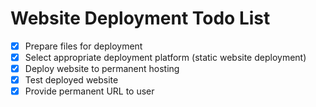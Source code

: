 # Website Deployment Todo List

- [x] Prepare files for deployment
- [x] Select appropriate deployment platform (static website deployment)
- [x] Deploy website to permanent hosting
- [x] Test deployed website
- [x] Provide permanent URL to user
